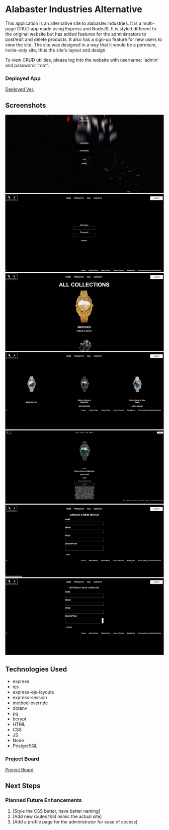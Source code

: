 # Alabaster Industries Alternative

This application is an alternative site to alabaster.industries. It is a multi-page CRUD app made using Express and NodeJS. It is styled different to the original website but has added features for the administrators to post/edit and delete products. It also has a sign-up feature for new users to view the site. The site was designed in a way that it would be a permium, invite-only site, thus the site's layout and design.

To view CRUD utilities, please log into the website with username: 'admin' and password: 'root'.

### Deployed App

[Deployed Ver.](https://alabaster-alt.onrender.com)

## Screenshots

![Login Page](public/images/loginpage.PNG)
![Register Page](public/images/registerpage.PNG)
![Main Page](public/images/mainpage.PNG)
![Watches Page](public/images/watchespage.PNG)
![Watch Page](public/images/watchpage.PNG)
![New Page](public/images/newpage.PNG)
![Edit Page](public/images/editpage.PNG)

## Technologies Used

- express
- ejs
- express-ejs-layouts
- express-session
- method-override
- dotenv
- pg
- bcrypt
- HTML
- CSS
- JS
- Node
- PostgreSQL

### Project Board

[Project Board](https://imgur.com/a/kRkx1BL)

## Next Steps

### Planned Future Enhancements

1. [Style the CSS better, have better naming]
2. [Add new routes that mimic the actual site]
3. [Add a profile page for the administrator for ease of access]
